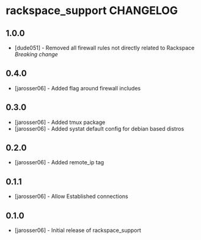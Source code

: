 rackspace_support CHANGELOG
============================

1.0.0
-----
- [dude051] - Removed all firewall rules not directly related to Rackspace *Breaking change*

0.4.0
-----
- [jarosser06] - Added flag around firewall includes

0.3.0
-----
- [jarosser06] - Added tmux package
- [jarosser06] - Added systat default config for debian based distros

0.2.0
-----
- [jarosser06] - Added remote_ip tag

0.1.1
-----
- [jarosser06] - Allow Established connections

0.1.0
-----
- [jarosser06] - Initial release of rackspace_support
